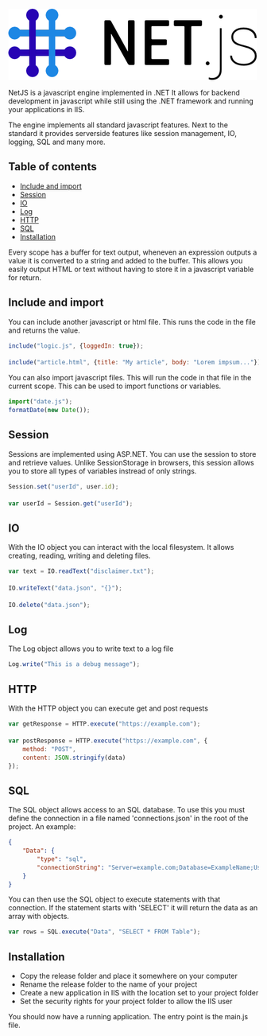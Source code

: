 ![NetJS](images/logo.png?raw=true "Title")

NetJS is a javascript engine implemented in .NET
It allows for backend development in javascript while still using the .NET framework and running your applications in IIS.

The engine implements all standard javascript features.
Next to the standard it provides serverside features like session management, IO, logging, SQL and many more.

## Table of contents

* [Include and import](#include-import)
* [Session](#session)
* [IO](#io)
* [Log](#log)
* [HTTP](#http)
* [SQL](#sql)
* [Installation](#installation)

Every scope has a buffer for text output, wheneven an expression outputs a value it is converted to a string and added to the buffer.
This allows you easily output HTML or text without having to store it in a javascript variable for return.

<a name="include-import"/>

## Include and import
You can include another javascript or html file. This runs the code in the file and returns the value.

```javascript
include("logic.js", {loggedIn: true});

include("article.html", {title: "My article", body: "Lorem impsum..."});
```

You can also import javascript files. This will run the code in that file in the current scope.
This can be used to import functions or variables.

```javascript
import("date.js");
formatDate(new Date());
```

<a name="session"/>

## Session
Sessions are implemented using ASP.NET. You can use the session to store and retrieve values.
Unlike SessionStorage in browsers, this session allows you to store all types of variables instread of only strings.

```javascript
Session.set("userId", user.id);

var userId = Session.get("userId");
```

<a name="io"/>

## IO
With the IO object you can interact with the local filesystem. It allows creating, reading, writing and deleting files.

```javascript
var text = IO.readText("disclaimer.txt");

IO.writeText("data.json", "{}");

IO.delete("data.json");
```

<a name="log"/>

## Log
The Log object allows you to write text to a log file

```javascript
Log.write("This is a debug message");
```

<a name="http"/>

## HTTP
With the HTTP object you can execute get and post requests

```javascript
var getResponse = HTTP.execute("https://example.com");

var postResponse = HTTP.execute("https://example.com", {
    method: "POST",
    content: JSON.stringify(data)
});
```

<a name="sql"/>

## SQL
The SQL object allows access to an SQL database. To use this you must define the connection in a file named 'connections.json' in the root of the project. An example:

```json
{
	"Data": {
		"type": "sql",
		"connectionString": "Server=example.com;Database=ExampleName;User Id=sa;Password=test"
	}
}
```

You can then use the SQL object to execute statements with that connection. If the statement starts with 'SELECT' it will return the data as an array with objects.

```javascript
var rows = SQL.execute("Data", "SELECT * FROM Table");
```

<a name="installation"/>

## Installation
- Copy the release folder and place it somewhere on your computer
- Rename the release folder to the name of your project
- Create a new application in IIS with the location set to your project folder
- Set the security rights for your project folder to allow the IIS user

You should now have a running application. The entry point is the main.js file.
